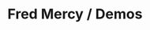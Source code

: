---
title: Fred Mercy / Demos
description: Weird experiments, demos, random projects, etc.
useJSON: true # grab "demos.json" as extra data for the template
useTemplate: true # grab "demos.html" as the template
---